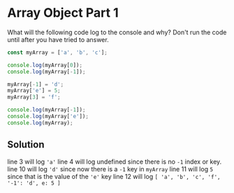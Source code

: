 # Array Object Part 1
What will the following code log to the console and why? Don't run the code until after you have tried to answer.
```js
const myArray = ['a', 'b', 'c'];

console.log(myArray[0]);
console.log(myArray[-1]);

myArray[-1] = 'd';
myArray['e'] = 5;
myArray[3] = 'f';

console.log(myArray[-1]);
console.log(myArray['e']);
console.log(myArray);
```

## Solution
line 3 will log `'a'`
line 4 will log undefined since there is no `-1` index or key.
line 10 will log `'d'` since now there is a `-1` key in `myArray`
line 11 will log `5` since that is the value of the `'e'` key
line 12 will log `[ 'a', 'b', 'c', 'f', '-1': 'd', e: 5 ]`
